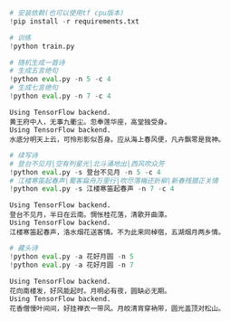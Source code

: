 ```python
# 安装依赖(也可以使用tf cpu版本)
!pip install -r requirements.txt
```

```python
# 训练
!python train.py
```

```python
# 随机生成一首诗
# 生成五言绝句
!python eval.py -n 5 -c 4
# 生成七言绝句
!python eval.py -n 7 -c 4
```

    Using TensorFlow backend.
    黄王府中人，无事九衢尘。忽奉莲华座，高堂独受身。
    Using TensorFlow backend.
    水底分明天上云，可怜形影似吾身。应从海上春风便，凡卉飘零是我神。



```python
# 续写诗
# 登台不见月|空有列星光|北斗涌地出|西风吹众芳
!python eval.py -s 登台不见月 -n 5 -c 4
# 江楼寒笛起春声|蜀客扁舟万里行|吹尽落梅还折柳|新春残腊正关情
!python eval.py -s 江楼寒笛起春声 -n 7 -c 4
```

    Using TensorFlow backend.
    登台不见月，半日在云南。惆怅桂花落，清歌开曲潭。
    Using TensorFlow backend.
    江楼寒笛起春声，洛水烟花送客情。不为此来同棹宿，五湖烟月两乡情。



```python
# 藏头诗
!python eval.py -a 花好月圆 -n 5
!python eval.py -a 花好月圆 -n 7
```

    Using TensorFlow backend.
    花向南楼发，好风能起时。月明必有夜，圆缺必无期。
    Using TensorFlow backend.
    花香僧慢叶间间，好挂禅衣一带风。月皎清宵穿衲带，圆光盖顶对松山。



```python

```
